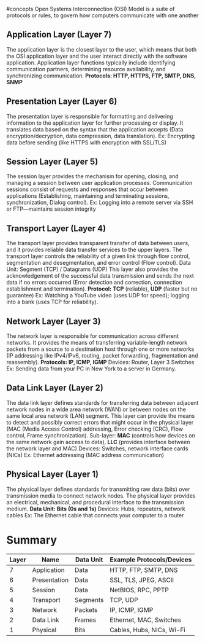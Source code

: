 #concepts
Open Systems Interconnection (OSI) Model is a suite of protocols or rules, to govern how computers communicate with one another
## Application Layer (Layer 7)
The application layer is the closest layer to the user, which means that both the OSI application layer and the user interact directly with the software application.
Application layer functions typically include identifying communication partners, determining resource availability, and synchronizing communication.
**Protocols: HTTP, HTTPS, FTP, SMTP, DNS, SNMP**
## Presentation Layer (Layer 6)
The presentation layer is responsible for formatting and delivering information to the application layer for further processing or display. It translates data based on the syntax that the application accepts (Data encryption/decryption, data compression, data translation).
Ex: Encrypting data before sending (like HTTPS with encryption with SSL/TLS)
## Session Layer (Layer 5)
The session layer provides the mechanism for opening, closing, and managing a session between user application processes.
Communication sessions consist of requests and responses that occur between applications (Establishing, maintaining and terminating sessions, synchronization, Dialog control).
Ex: Logging into a remote server via SSH or FTP—maintains session integrity
## Transport Layer (Layer 4)
The transport layer provides transparent transfer of data between users, and it provides reliable data transfer services to the upper layers. The transport layer controls the reliability of a given link through flow control, segmentation and desegmentation, and error control (Flow control).
Data Unit: Segment (TCP) / Datagrams (UDP)
This layer also provides the acknowledgement of the successful data transmission and sends the next data if no errors occurred (Error detection and correction, connection establishment and termination). 
**Protocol:** **TCP** (reliable), **UDP** (faster but no guarantee)
Ex: Watching a YouTube video (uses UDP for speed); logging into a bank (uses TCP for reliability).
## Network Layer (Layer 3)
The network layer is responsible for communication across different networks. It provides the means of transferring variable-length network packets from a source to a destination host through one or more networks (IP addressing like IPv4/IPv6, routing, packet forwarding, fragmentation and reassembly).
**Protocols: IP, ICMP, IGMP**
Devices: Router, Layer 3 Switches
Ex: Sending data from your PC in New York to a server in Germany.
## Data Link Layer (Layer 2)
The data link layer defines standards for transferring data between adjacent network nodes in a wide area network (WAN) or between nodes on the same local area network (LAN) segment.
This layer can provide the means to detect and possibly correct errors that might occur in the physical layer (MAC (Media Access Control) addressing, Error checking (CRC), Flow control, Frame synchronization).
Sub-layer: **MAC** (controls how devices on the same network gain access to data), **LLC** (provides interface between the network layer and MAC)
Devices: Switches, network interface cards (NICs)
Ex: Ethernet addressing (MAC address communication)
## Physical Layer (Layer 1)
The physical layer defines standards for transmitting raw data (bits) over transmission media to connect network nodes. The physical layer provides an electrical, mechanical, and procedural interface to the transmission medium.
**Data Unit: Bits (0s and 1s)**
Devices: Hubs, repeaters, network cables
Ex: The Ethernet cable that connects your computer to a router

# Summary

|Layer|Name|Data Unit|Example Protocols/Devices|
|---|---|---|---|
|7|Application|Data|HTTP, FTP, SMTP, DNS|
|6|Presentation|Data|SSL, TLS, JPEG, ASCII|
|5|Session|Data|NetBIOS, RPC, PPTP|
|4|Transport|Segments|TCP, UDP|
|3|Network|Packets|IP, ICMP, IGMP|
|2|Data Link|Frames|Ethernet, MAC, Switches|
|1|Physical|Bits|Cables, Hubs, NICs, Wi-Fi
